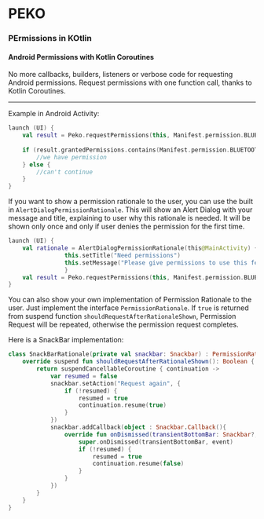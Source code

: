 # PEKO
### PErmissions in KOtlin


#### Android Permissions with Kotlin Coroutines
No more callbacks, builders, listeners or verbose code for requesting Android permissions.
Request permissions with one function call, thanks to Kotlin Coroutines.

***

Example in Android Activity:
```kotlin
launch (UI) {
    val result = Peko.requestPermissions(this, Manifest.permission.BLUETOOTH).await()
    
    if (result.grantedPermissions.contains(Manifest.permission.BLUETOOTH)) {
        //we have permission
    } else {
        //can't continue
    }
}
```

If you want to show a permission rationale to the user, you can use the built in `AlertDialogPermissionRationale`. This will show an Alert Dialog with your message and title, explaining to user why this rationale is needed. It will be shown only once and only if user denies the permission for the first time.

```kotlin
launch (UI) {
    val rationale = AlertDialogPermissionRationale(this@MainActivity) {
				this.setTitle("Need permissions")
				this.setMessage("Please give permissions to use this feature")	
				}
	val result = Peko.requestPermissions(this, Manifest.permission.BLUETOOTH, rationale = rationale).await()
}
```

You can also show your own implementation of Permission Rationale to the user. Just implement the interface `PermissionRationale`. If `true` is returned from suspend function `shouldRequestAfterRationaleShown`, Permission Request will be repeated, otherwise the permission request completes.

Here is a SnackBar implementation:
```kotlin
class SnackBarRationale(private val snackbar: Snackbar) : PermissionRationale {
	override suspend fun shouldRequestAfterRationaleShown(): Boolean {
		return suspendCancellableCoroutine { continuation ->
			var resumed = false
			snackbar.setAction("Request again", {
				if (!resumed) {
					resumed = true
					continuation.resume(true)
				}
			})
			snackbar.addCallback(object : Snackbar.Callback(){
				override fun onDismissed(transientBottomBar: Snackbar?, event: Int) {
					super.onDismissed(transientBottomBar, event)
					if (!resumed) {
						resumed = true
						continuation.resume(false)
					}
				}
			})
		}
	}
}
```
